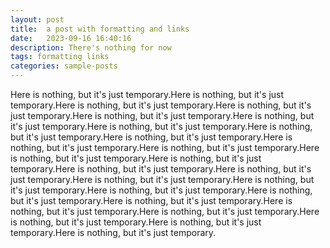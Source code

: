 ```yaml
---
layout: post
title:  a post with formatting and links
date:   2023-09-16 16:40:16
description: There's nothing for now
tags: formatting links
categories: sample-posts
---
```

Here is nothing, but it's just temporary.Here is nothing, but it's just temporary.Here is nothing, but it's just temporary.Here is nothing, but it's just temporary.Here is nothing, but it's just temporary.Here is nothing, but it's just temporary.Here is nothing, but it's just temporary.Here is nothing, but it's just temporary.Here is nothing, but it's just temporary.Here is nothing, but it's just temporary.Here is nothing, but it's just temporary.Here is nothing, but it's just temporary.Here is nothing, but it's just temporary.Here is nothing, but it's just temporary.Here is nothing, but it's just temporary.Here is nothing, but it's just temporary.Here is nothing, but it's just temporary.Here is nothing, but it's just temporary.Here is nothing, but it's just temporary.Here is nothing, but it's just temporary.Here is nothing, but it's just temporary.Here is nothing, but it's just temporary.Here is nothing, but it's just temporary.Here is nothing, but it's just temporary.Here is nothing, but it's just temporary.
